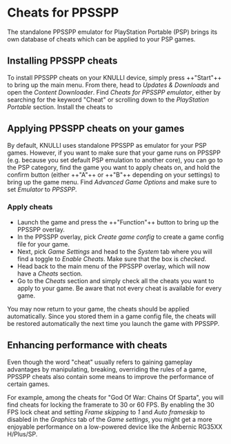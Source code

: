 # Cheats for PPSSPP

The standalone PPSSPP emulator for PlayStation Portable (PSP) brings its own database of cheats which can be applied to your PSP games.

## Installing PPSSPP cheats

To install PPSSPP cheats on your KNULLI device, simply press ++"Start"++ to bring up the main menu. From there, head to *Updates & Downloads* and open the *Content Downloader*. Find *Cheats for PPSSPP emulator*, either by searching for the keyword "Cheat" or scrolling down to the *PlayStation Portable* section. Install the cheats to 

## Applying PPSSPP cheats on your games

By default, KNULLI uses standalone PPSSPP as emulator for your PSP games. However, if you want to make sure that your game runs on PPSSPP (e.g. because you set default PSP emulation to another core), you can go to the PSP category, find the game you want to apply cheats on, and hold the confirm button (either ++"A"++ or ++"B"++ depending on your settings) to bring up the game menu. Find *Advanced Game Options* and make sure to set *Emulator* to *PPSSPP*.

### Apply cheats

* Launch the game and press the ++"Function"++ button to bring up the PPSSPP overlay.
* In the PPSSPP overlay, pick *Create game config* to create a game config file for your game.
* Next, pick *Game Settings* and head to the *System* tab where you will find a toggle to *Enable Cheats*. Make sure that the box is *checked*.
* Head back to the main menu of the PPSSPP overlay, which will now have a *Cheats* section.
* Go to the *Cheats* section and simply check all the cheats you want to apply to your game. Be aware that not every cheat is available for every game.

You may now return to your game, the cheats should be applied automatically. Since you stored them in a game config file, the cheats will be restored automatically the next time you launch the game with PPSSPP.

## Enhancing performance with cheats

Even though the word "cheat" usually refers to gaining gameplay advantages by manipulating, breaking, overriding the rules of a game, PPSSPP cheats also contain some means to improve the performance of certain games.

For example, among the cheats for "God Of War: Chains Of Sparta", you will find cheats for locking the framerate to 30 or 60 FPS. By enabling the 30 FPS lock cheat and setting *Frame skipping* to *1* and *Auto frameskip* to disabled in the *Graphics* tab of the *Game settings*, you might get a more enjoyable performance on a low-powered device like the Anbernic RG35XX H/Plus/SP.
